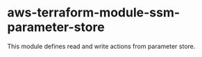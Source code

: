 # aws-terraform-module-ssm-parameter-store
This module defines read and write actions from parameter store.
